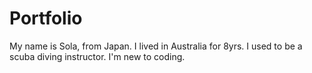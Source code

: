 # Portfolio
My name is Sola, from Japan.
I lived in Australia for 8yrs.
I used to be a scuba diving instructor.
I'm new to coding.
